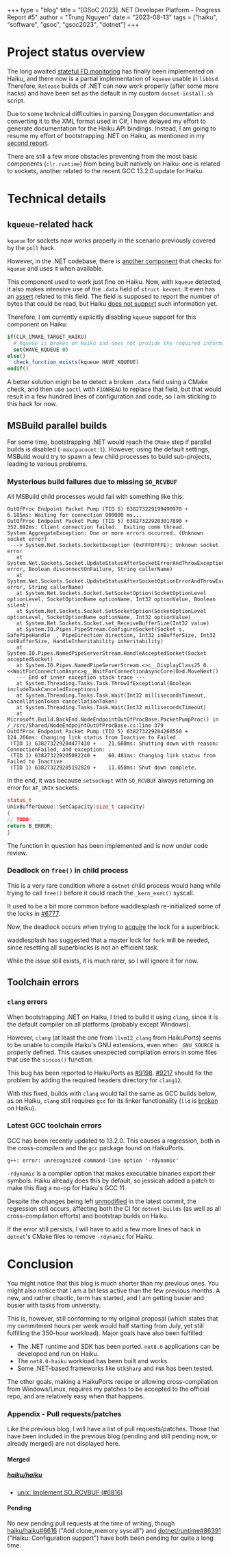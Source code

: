 +++
type = "blog"
title = "[GSoC 2023] .NET Developer Platform - Progress Report #5"
author = "Trung Nguyen"
date = "2023-08-13"
tags = ["haiku", "software", "gsoc", "gsoc2023", "dotnet"]
+++

# Project status overview

The long awaited [stateful FD monitoring](https://dev.haiku-os.org/ticket/16846) has finally been
implemented on Haiku, and there now is a partial implementation of `kqueue` usable in `libbsd`.
Therefore, `Release` builds of .NET can now work properly (after some more hacks) and have been set
as the default in my custom `dotnet-install.sh` script.

Due to some technical difficulties in parsing Doxygen documentation and converting it to the XML
format used in C#, I have delayed my effort to generate documentation for the Haiku API bindings.
Instead, I am going to resume my effort of bootstrapping .NET on Haiku, as mentioned in my
[second report](https://www.haiku-os.org/blog/trungnt2910/2023-05-28_gsoc_2023_dotnet_port_progress_2).

There are still a few more obstacles preventing from the most basic components (`clr.runtime`) from
being built natively on Haiku: one is related to sockets, another related to the recent GCC 13.2.0
update for Haiku.

# Technical details

## `kqueue`-related hack

`kqueue` for sockets now works properly in the scenario previously covered by the `poll` hack.

However, in the .NET codebase, there is
[another component](https://github.com/dotnet/runtime/blob/af651f48d07c87c94e1225859e63e919719b687b/src/coreclr/pal/src/configure.cmake#L82)
that checks for `kqueue` and uses it when available.

This component used to work just fine on Haiku. Now, with `kqueue` detected, it also makes
intensive use of the `.data` field of `struct kevent`. It even has an
[assert](https://github.com/dotnet/runtime/blob/af651f48d07c87c94e1225859e63e919719b687b/src/coreclr/pal/src/synchmgr/synchmanager.cpp#L2349)
related to this field. The field is supposed to report the number of bytes that could
be read, but Haiku
[does not support](https://github.com/haiku/haiku/blob/0d07b1d98a7c4595b39324f0603d3b3005ad38d9/src/libs/bsd/kqueue.cpp#L198)
such information yet.

Therefore, I am currently explicitly disabling `kqueue` support for this component on Haiku:

```cmake
if(CLR_CMAKE_TARGET_HAIKU)
  # kqueue is broken on Haiku and does not provide the required information in the data field.
  set(HAVE_KQUEUE 0)
else()
  check_function_exists(kqueue HAVE_KQUEUE)
endif()
```

A better solution might be to detect a broken `.data` field using a CMake check, and then use
`ioctl` with `FIONREAD` to replace that field, but that would result in a few hundred lines of
configuration and code, so I am sticking to this hack for now.

## MSBuild parallel builds

For some time, bootstrapping .NET would reach the `CMake` step if parallel builds is disabled
(`-maxcpucount:1`). However, using the default settings, MSBuild would try to spawn a few
child processes to build sub-projects, leading to various problems.

### Mysterious build failures due to missing `SO_RCVBUF`

All MSBuild child processes would fail with something like this:

```
OutOfProc Endpoint Packet Pump (TID 5) 638273229199490970 +     6.185ms: Waiting for connection 900000 ms...
OutOfProc Endpoint Packet Pump (TID 5) 638273229203017890 +   352.692ms: Client connection failed.  Exiting comm thread. System.AggregateException: One or more errors occurred. (Unknown socket error)
 ---> System.Net.Sockets.SocketException (0xFFFDFFFE): Unknown socket error
   at System.Net.Sockets.Socket.UpdateStatusAfterSocketErrorAndThrowException(SocketError error, Boolean disconnectOnFailure, String callerName)
   at System.Net.Sockets.Socket.UpdateStatusAfterSocketOptionErrorAndThrowException(SocketError error, String callerName)
   at System.Net.Sockets.Socket.SetSocketOption(SocketOptionLevel optionLevel, SocketOptionName optionName, Int32 optionValue, Boolean silent)
   at System.Net.Sockets.Socket.SetSocketOption(SocketOptionLevel optionLevel, SocketOptionName optionName, Int32 optionValue)
   at System.Net.Sockets.Socket.set_ReceiveBufferSize(Int32 value)
   at System.IO.Pipes.PipeStream.ConfigureSocket(Socket s, SafePipeHandle _, PipeDirection direction, Int32 inBufferSize, Int32 outBufferSize, HandleInheritability inheritability)
   at System.IO.Pipes.NamedPipeServerStream.HandleAcceptedSocket(Socket acceptedSocket)
   at System.IO.Pipes.NamedPipeServerStream.<>c__DisplayClass25_0.<<WaitForConnectionAsync>g__WaitForConnectionAsyncCore|0>d.MoveNext()
   --- End of inner exception stack trace ---
   at System.Threading.Tasks.Task.ThrowIfExceptional(Boolean includeTaskCanceledExceptions)
   at System.Threading.Tasks.Task.Wait(Int32 millisecondsTimeout, CancellationToken cancellationToken)
   at System.Threading.Tasks.Task.Wait(Int32 millisecondsTimeout)
   at Microsoft.Build.BackEnd.NodeEndpointOutOfProcBase.PacketPumpProc() in /_/src/Shared/NodeEndpointOutOfProcBase.cs:line 379
OutOfProc Endpoint Packet Pump (TID 5) 638273229204260550 +   124.266ms: Changing link status from Inactive to Failed
 (TID 1) 638273229204477430 +    21.688ms: Shutting down with reason: ConnectionFailed, and exception: .
 (TID 1) 638273229205082240 +    60.481ms: Changing link status from Failed to Inactive
 (TID 1) 638273229205192820 +    11.058ms: Shut down complete.
```

In the end, it was because `setsockopt` with `SO_RCVBUF` always returning an error for `AF_UNIX`
sockets:

```cpp
status_t
UnixBufferQueue::SetCapacity(size_t capacity)
{
// TODO:...
return B_ERROR;
}
```

The function in question has been implemented and is now under code review.

### Deadlock on `free()` in child process

This is a very rare condition where a `dotnet` child process would hang while trying to call
`free()` before it could reach the `_kern_exec()` syscall.

It used to be a bit more common before waddlesplash re-initialized some of the locks in
[#6777](https://review.haiku-os.org/c/haiku/+/6777).

Now, the deadlock occurs when trying to
[acquire](https://github.com/haiku/haiku/blob/0d07b1d98a7c4595b39324f0603d3b3005ad38d9/src/system/libroot/posix/malloc_hoard2/processheap.cpp#L203)
the lock for a superblock.

waddlesplash has suggested that a master lock for `fork` will be needed, since resetting all
superblocks is not an efficient task.

While the issue still exists, it is much rarer, so I will ignore it for now.

## Toolchain errors

### `clang` errors

When bootstrapping .NET on Haiku, I tried to build it using `clang`, since it is the default
compiler on all platforms (probably except Windows).

However, `clang` (at least the one from `llvm12_clang` from HaikuPorts) seems to be unable to
compile Haiku's GNU extensions, even when `_GNU_SOURCE` is properly defined. This causes unexpected
compilation errors in some files that use the `sincos()` function.

This bug has been reported to HaikuPorts as
[#9198](https://github.com/haikuports/haikuports/issues/9198).
[#9217](https://github.com/haikuports/haikuports/pull/9217) should fix the problem by adding the
required headers directory for `clang12`.

With this fixed, builds with `clang` would fail the same as GCC builds below, as on Haiku, `clang`
still requires `gcc` for its linker functionality (`lld` is
[broken](https://github.com/haikuports/haikuports/issues/7016) on Haiku).

### Latest GCC toolchain errors

GCC has been recently updated to 13.2.0. This causes a regression, both in the cross-compilers and
the `gcc` package found on HaikuPorts.

```
g++: error: unrecognized command-line option '-rdynamic'
```

`-rdynamic` is a compiler option that makes executable binaries export their symbols. Haiku already
does this by default, so jessicah added a patch to make this flag a no-op for Haiku's GCC 11.

Despite the changes being left
[unmodified](https://github.com/haiku/buildtools/blob/0bb5624b57443c11551842230b12cdf65488f72f/gcc/gcc/config/haiku.opt#L29C1-L30C7)
in the latest commit, the regression still occurs, affecting both the CI for `dotnet-builds` (as
well as all cross-compilation efforts) and bootstrap builds on Haiku.

If the error still persists, I will have to add a few more lines of hack in `dotnet`'s CMake files
to remove `-rdynamic` for Haiku.

# Conclusion

You might notice that this blog is much shorter than my previous ones. You might also notice that I
am a bit less active than the few previous months. A new, and rather chaotic, term has started, and
I am getting busier and busier with tasks from university.

This is, however, still conforming to my original proposal (which states that my commitment hours
per week would half starting from July, yet still fulfilling the 350-hour workload). Major goals
have also been fulfilled:

- The .NET runtime and SDK has been ported. `net8.0` applications can be developed and run on
Haiku.
- The `net8.0-haiku` workload has been built and works.
- Some .NET-based frameworks like `GtkSharp` and `FNA` has been tested.

The other goals, making a HaikuPorts recipe or allowing cross-compilation from Windows/Linux,
requires my patches to be accepted to the official repo, and are relatively easy when that happens.

### Appendix - Pull requests/patches

Like the previous blog, I will have a list of pull requests/patches. Those that have been included
in the previous blog (pending and still pending now, or already merged) are not displayed here.

#### Merged

##### [haiku/haiku](https://review.haiku-os.org/admin/repos/haiku,general)

- [unix: Implement SO_RCVBUF (#6816)](https://review.haiku-os.org/c/haiku/+/6816)

#### Pending

No new pending pull requests at the time of writing, though
[haiku/haiku#6616](https://review.haiku-os.org/c/haiku/+/6616) ("Add clone_memory syscall") and
[dotnet/runtime#86391](https://github.com/dotnet/runtime/pull/86391) ("Haiku: Configuration
support") have both been pending for quite a long time.
